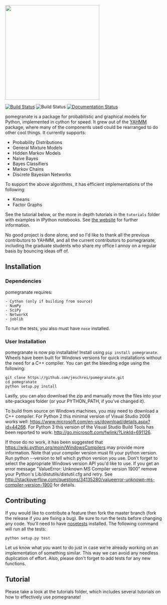 <img src="https://github.com/jmschrei/pomegranate/blob/master/docs/logo/pomegranate-logo.png" width=300>

[![Build Status](https://travis-ci.org/jmschrei/pomegranate.svg?branch=master)](https://travis-ci.org/jmschrei/pomegranate) ![Build Status](https://ci.appveyor.com/api/projects/status/github/jmschrei/pomegranate?svg=True) [![Documentation Status](https://readthedocs.org/projects/pomegranate/badge/?version=latest)](http://pomegranate.readthedocs.io/en/latest/?badge=latest)

pomegranate is a package for probabilistic and graphical models for Python, implemented in cython for speed. It grew out of the [YAHMM](https://github.com/jmschrei/yahmm) package, where many of the components used could be rearranged to do other cool things. It currently supports:

* Probability Distributions
* General Mixture Models
* Hidden Markov Models
* Naive Bayes
* Bayes Classifiers
* Markov Chains
* Discrete Bayesian Networks

To support the above algorithms, it has efficient implementations of the following:

* Kmeans
* Factor Graphs

See the tutorial below, or the more in depth tutorials in the `tutorials` folder with examples in IPython notebooks. See [the website](http://pomegranate.readthedocs.org/en/latest/) for further information.

No good project is done alone, and so I'd like to thank all the previous contributors to YAHMM, and all the current contributors to pomegranate, including the graduate students who share my office I annoy on a regular basis by bouncing ideas off of.
## Installation

### Dependencies

pomegranate requires:

```
- Cython (only if building from source)
- NumPy
- SciPy
- NetworkX
- joblib
```

To run the tests, you also must have `nose` installed.

### User Installation

pomegranate is now pip installable! Install using `pip install pomegranate`. Wheels have been built for Windows versions for quick installations without the need for a C++ compiler. You can get the bleeding edge using the following:

```
git clone https://github.com/jmschrei/pomegranate.git
cd pomegranate
python setup.py install
```

Lastly, you can also download the zip and manually move the files into your site-packages folder (or your PYTHON_PATH, if you've changed it).

To build from source on Windows machines, you may need to download a C++ compiler. For Python 2 this minimal version of Visual Studio 2008 works well: https://www.microsoft.com/en-us/download/details.aspx?id=44266. For Python 3 this version of the Visual Studio Build Tools has been reported to work: http://go.microsoft.com/fwlink/?LinkId=691126.

If those do no work, it has been suggested that https://wiki.python.org/moin/WindowsCompilers may provide more information. Note that your compiler version must fit your python version. Run python --version to tell which python version you use. Don't forget to select the appropriate Windows version API you'd like to use. If you get an error message "ValueError: Unknown MS Compiler version 1900" remove your Python's Lib/distutils/distutil.cfg and retry. See http://stackoverflow.com/questions/34135280/valueerror-unknown-ms-compiler-version-1900 for details.

## Contributing

If you would like to contribute a feature then fork the master branch (fork the release if you are fixing a bug). Be sure to run the tests before changing any code. You'll need to have [nosetests](https://github.com/nose-devs/nose) installed. The following command will run all the tests:
```
python setup.py test
```
Let us know what you want to do just in case we're already working on an implementation of something similar. This way we can avoid any needless duplication of effort. Also, please don't forget to add tests for any new functions.

## Tutorial

Please take a look at the tutorials folder, which includes several tutorials on how to effectively use pomegranate!
